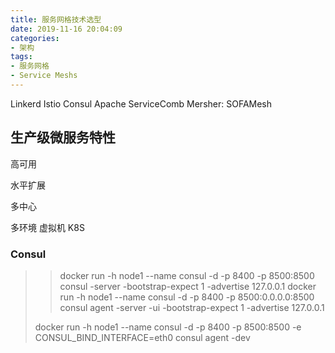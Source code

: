 ```yaml
---
title: 服务网格技术选型
date: 2019-11-16 20:04:09
categories:
- 架构
tags:
- 服务网格
- Service Meshs
---
```

Linkerd
Istio
Consul
Apache ServiceComb Mersher: 
SOFAMesh

## 生产级微服务特性

高可用

水平扩展

多中心

多环境
虚拟机
K8S

### Consul
>>docker run -h node1 --name consul -d -p 8400 -p 8500:8500 consul -server -bootstrap-expect 1 -advertise 127.0.0.1
>>docker run -h node1 --name consul -d -p 8400 -p 8500:0.0.0.0:8500 consul agent -server -ui -bootstrap-expect 1 -advertise 127.0.0.1
>
>
>docker run -h node1 --name consul -d -p 8400 -p 8500:8500 -e CONSUL_BIND_INTERFACE=eth0 consul agent -dev